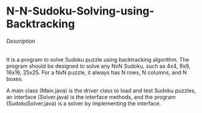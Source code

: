 # N-N-Sudoku-Solving-using-Backtracking
###### Description
It is a program to solve Sudoku puzzle using backtracking algorithm. The program should be designed to solve any NxN Sudoku, such as 4x4, 9x9, 16x16, 25x25. For a NxN puzzle, it always has N rows, N columns, and N boxes. 

A main class (Main.java) is the driver class to load and test Sudoku puzzles, an interface (Solver.java) is the interface methods, and the program (SudokoSolver.java) is a solver by implementing the interface.
